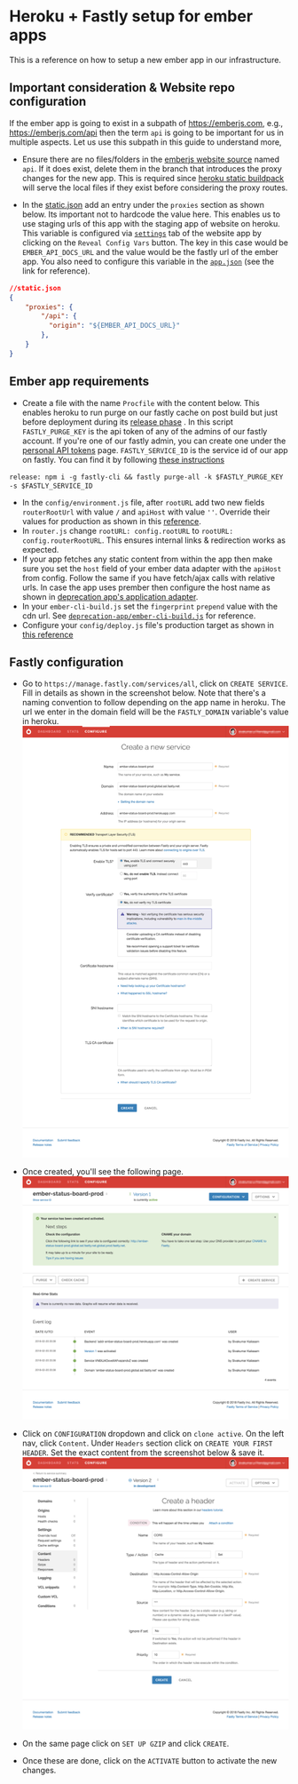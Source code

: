 # Heroku + Fastly setup for ember apps

This is a reference on how to setup a new ember app in our infrastructure.

## Important consideration & Website repo configuration

If the ember app is going to exist in a subpath of https://emberjs.com, e.g., https://emberjs.com/api then the term `api` is going to be important for us in multiple aspects. Let us use this subpath in this guide to understand more,

- Ensure there are no files/folders in the [emberjs website source][1] named `api`. If it does exist, delete them in the branch that introduces the proxy changes for the new app. This is required since [heroku static buildpack][2] will serve the local files if they exist before considering the proxy routes.

- In the [static.json][3] add an entry under the `proxies` section as shown below. Its important not to hardcode the value here. This enables us to use staging urls of this app with the staging app of website on heroku. This variable is configured via [`settings`][4] tab of the website app by clicking on the `Reveal Config Vars` button. The key in this case would be `EMBER_API_DOCS_URL` and the value would be the fastly url of the ember app. You also need to configure this variable in the [`app.json`][10] (see the link for reference).

```json
//static.json
{
    "proxies": {
        "/api": {
          "origin": "${EMBER_API_DOCS_URL}"
        },
    }
}
```

## Ember app requirements

- Create a file with the name `Procfile` with the content below. This enables heroku to run purge on our fastly cache on post build but just before deployment during its [release phase][6] . In this script `FASTLY_PURGE_KEY` is the api token of any of the admins of our fastly account. If you're one of our fastly admin, you can create one under the [personal API tokens][7] page. `FASTLY_SERVICE_ID` is the service id of our app on fastly. You can find it by following [these instructions][8]

```Procfile
release: npm i -g fastly-cli && fastly purge-all -k $FASTLY_PURGE_KEY -s $FASTLY_SERVICE_ID
```

- In the `config/environment.js` file, after `rootURL` add two new fields `routerRootUrl` with value `/` and `apiHost` with value `''`. Override their values for production as shown in this [reference][14].
- In `router.js` change `rootURL: config.rootURL` to `rootURL: config.routerRootURL`. This ensures internal links & redirection works as expected.
- If your app fetches any static content from within the app then make sure you set the `host` field of your ember data adapter with the `apiHost` from config. Follow the same if you have fetch/ajax calls with relative urls. In case the app uses prember then configure the host name as shown in [deprecation app's application adapter][12].
- In your `ember-cli-build.js` set the `fingerprint` `prepend` value with the cdn url. See [`deprecation-app/ember-cli-build.js`][11] for reference.
- Configure your `config/deploy.js` file's production target as shown in [this reference][13]

## Fastly configuration

- Go to `https://manage.fastly.com/services/all`, click on `CREATE SERVICE`. Fill in details as shown in the screenshot below. Note that there's a naming convention to follow depending on the app name in heroku. The url we enter in the domain field will be the `FASTLY_DOMAIN` variable's value in heroku.
![service creation][screen1]

- Once created, you'll see the following page.
![service created][screen2]

- Click on `CONFIGURATION` dropdown and click on `clone active`. On the left nav, click `Content`. Under `Headers` section click on `CREATE YOUR FIRST HEADER`. Set the exact content from the screenshot below & save it.
![header setup][screen3]

- On the same page click on `SET UP GZIP` and click `CREATE`.
- Once these are done, click on the `ACTIVATE` button to activate the new changes.

[1]:  https://github.com/emberjs/website/tree/master/source
[2]:  https://github.com/heroku/heroku-buildpack-static
[3]:  https://github.com/emberjs/website/blob/99a390760968cd775cafefed5e904d14b2e54933/static.json#L5
[4]:  https://dashboard.heroku.com/apps/ember-website-staging/settings
[5]:  https://devcenter.heroku.com/articles/procfile
[6]:  https://devcenter.heroku.com/articles/release-phase
[7]:  https://manage.fastly.com/account/personal/tokens
[8]:  https://docs.fastly.com/guides/account-management-and-security/finding-and-managing-your-account-info#finding-your-service-id
[9]: https://github.com/ember-learn/deprecation-app/blob/4c058c65e0ab43c03b062beb4164544d7a515600/config/environment.js#L52
[10]: https://github.com/emberjs/website/blob/99a390760968cd775cafefed5e904d14b2e54933/app.json#L6
[11]: https://github.com/ember-learn/deprecation-app/blob/master/ember-cli-build.js
[12]: https://github.com/ember-learn/deprecation-app/blob/master/app/adapters/application.js#L15
[13]: https://github.com/ember-learn/deprecation-app/blob/4c058c65e0ab43c03b062beb4164544d7a515600/config/deploy.js#L11
[14]: https://github.com/ember-learn/deprecation-app/blob/4c058c65e0ab43c03b062beb4164544d7a515600/config/environment.js#L52


[screen1]: https://raw.githubusercontent.com/ember-learn/handbook/master/images/fastly/01_create-service-page.png
[screen2]: https://raw.githubusercontent.com/ember-learn/handbook/master/images/fastly/02_service_created.png
[screen3]: https://raw.githubusercontent.com/ember-learn/handbook/master/images/fastly/03_cors_setup.png